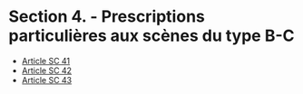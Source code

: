 # Section 4. - Prescriptions particulières aux scènes du type B-C

- [Article SC 41](article-sc-41.md)
- [Article SC 42](article-sc-42.md)
- [Article SC 43](article-sc-43.md)
